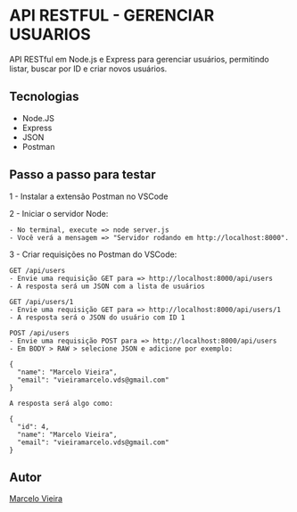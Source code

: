 # API RESTFUL - GERENCIAR USUARIOS

API RESTful em Node.js e Express para gerenciar usuários, permitindo listar, buscar por ID e criar novos usuários.

## Tecnologias
* Node.JS
* Express
* JSON
* Postman

## Passo a passo para testar

1 - Instalar a extensão Postman no VSCode

2 - Iniciar o servidor Node:

    - No terminal, execute => node server.js 
    - Você verá a mensagem => "Servidor rodando em http://localhost:8000".

3 - Criar requisições no Postman do VSCode:

    GET /api/users	
    - Envie uma requisição GET para => http://localhost:8000/api/users 
    - A resposta será um JSON com a lista de usuários

    GET /api/users/1
    - Envie uma requisição GET para => http://localhost:8000/api/users/1
    - A resposta será o JSON do usuário com ID 1

    POST /api/users
    - Envie uma requisição POST para => http://localhost:8000/api/users
    - Em BODY > RAW > selecione JSON e adicione por exemplo:

    {
      "name": "Marcelo Vieira",
      "email": "vieiramarcelo.vds@gmail.com"
    }

    A resposta será algo como:

    {
      "id": 4,
      "name": "Marcelo Vieira",
      "email": "vieiramarcelo.vds@gmail.com"
    }

## Autor
[Marcelo Vieira](<https://www.linkedin.com/in/marcelovieirasilva/>)
